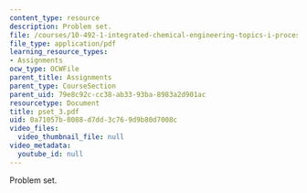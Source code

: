 ```yaml
---
content_type: resource
description: Problem set.
file: /courses/10-492-1-integrated-chemical-engineering-topics-i-process-control-by-design-fall-2004/0a71057b0088d7dd3c769d9b80d7008c_pset_3.pdf
file_type: application/pdf
learning_resource_types:
- Assignments
ocw_type: OCWFile
parent_title: Assignments
parent_type: CourseSection
parent_uid: 79e8c92c-cc38-ab33-93ba-8983a2d901ac
resourcetype: Document
title: pset_3.pdf
uid: 0a71057b-0088-d7dd-3c76-9d9b80d7008c
video_files:
  video_thumbnail_file: null
video_metadata:
  youtube_id: null
---
```

Problem set.

